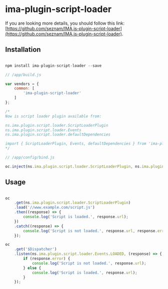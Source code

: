 # ima-plugin-script-loader

If you are looking more details, you should
follow this link:
[https://github.com/seznam/IMA.js-plugin-script-loader](https://github.com/seznam/IMA.js-plugin-script-loader).

## Installation

```javascript

npm install ima-plugin-script-loader --save

```

```javascript
// /app/build.js

var vendors = {
	common: [
		'ima-plugin-script-loader'
	]
};

/*
Now is script loader plugin available from:

ns.ima.plugin.script.loader.ScriptLoaderPlugin
ns.ima.plugin.script.loader.Events
ns.ima.plugin.script.loader.defaultDependencies

import { ScriptLoaderPlugin, Events, defaultDependencies } from 'ima-plugin-script-loader';
*/

```

```javascript
// /app/config/bind.js

oc.inject(ns.ima.plugin.script.loader.ScriptLoaderPlugin, ns.ima.plugin.script.loader.defaultDependencies);

```

## Usage

```javascript

oc
	.get(ns.ima.plugin.script.loader.ScriptLoaderPlugin)
	.load('//www.example.com/script.js')
	.then((response) => {
		console.log('Script is loaded.', response.url);
	})
	.catch((response) => {
		console.log('Script is not loaded.', response.url, response.error);
	});

oc
	.get('$Dispatcher')
	.listen(ns.ima.plugin.script.loader.Events.LOADED, (response) => {
		if (response.error) {
			console.log('Script is not loaded.', response.url);
		} else {
			console.log('Script is loaded.', response.url);
		}
	});

```
